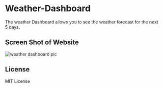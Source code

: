 # Weather-Dashboard

The weather Dashboard allows you to see the weather forecast for the next 5 days.

## Screen Shot of Website
![weather dashboard pic](https://user-images.githubusercontent.com/112935249/201836768-65e84ce2-82ef-4997-b1ca-ad55e9bc5972.PNG)
## License
MIT License
